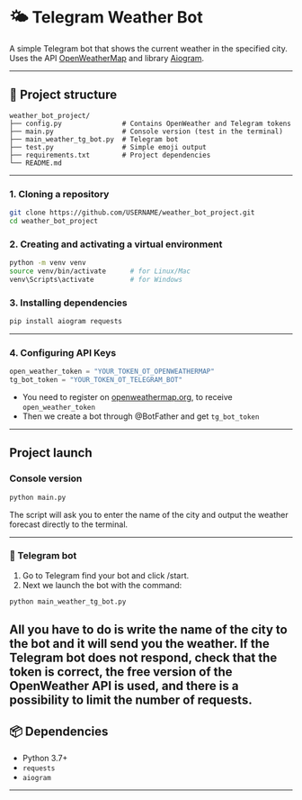 # 🌤️ Telegram Weather Bot

A simple Telegram bot that shows the current weather in the specified city.  
Uses the API [OpenWeatherMap](https://openweathermap.org/) and library [Aiogram](https://docs.aiogram.dev/).

---

## 📁 Project structure

```text
weather_bot_project/
├── config.py               # Contains OpenWeather and Telegram tokens
├── main.py                 # Console version (test in the terminal)
├── main_weather_tg_bot.py  # Telegram bot
├── test.py                 # Simple emoji output
├── requirements.txt        # Project dependencies
└── README.md               
```

---



### 1. Cloning a repository

```bash
git clone https://github.com/USERNAME/weather_bot_project.git
cd weather_bot_project
```

### 2. Creating and activating a virtual environment

```bash
python -m venv venv
source venv/bin/activate      # for Linux/Mac
venv\Scripts\activate         # for Windows
```

### 3. Installing dependencies

```bash
pip install aiogram requests
```

---

### 4. Configuring API Keys


```python
open_weather_token = "YOUR_TOKEN_OT_OPENWEATHERMAP"
tg_bot_token = "YOUR_TOKEN_OT_TELEGRAM_BOT"
```

- You need to register on [openweathermap.org](https://openweathermap.org), to receive `open_weather_token`
- Then we create a bot through @BotFather and get `tg_bot_token`

---

##  Project launch
###  Console version

```bash
python main.py
```

The script will ask you to enter the name of 
the city and output the weather forecast directly to the terminal.

---

### 🤖 Telegram bot

1. Go to Telegram find your bot and click /start.  
2. Next we launch the bot with the command:

```bash
python main_weather_tg_bot.py
```

All you have to do is write the name of the city to the bot and it will send you the weather. 
If the Telegram bot does not respond, check that the token is correct, the free version of 
the OpenWeather API is used, and there is a possibility to limit the number of requests.
---

## 📦 Dependencies

- Python 3.7+
- `requests`
- `aiogram`

---
